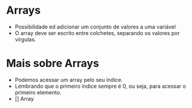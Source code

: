 # Arrays

- Possibilidade ed adicionar um conjunto de valores a uma variável
- O array deve ser escrito entre colchetes, separando os valores por vírgulas.

# Mais sobre Arrays

- Podemos acessar um array pelo seu índice.
- Lembrando que o primeiro índice sempre é 0, ou seja, para acessar o primeiro elemento.
- [] Array